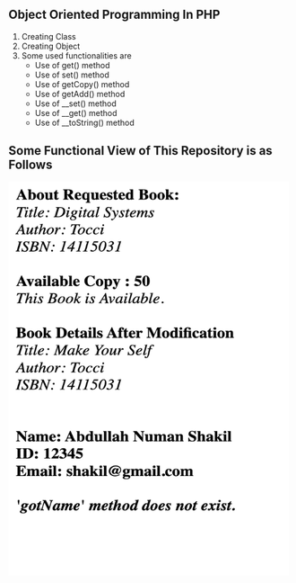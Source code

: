 ## Object Oriented Programming In PHP

1. Creating Class
2. Creating Object
3. Some used functionalities are 
    - Use of get() method
    - Use of set() method
    - Use of getCopy() method
    - Use of getAdd() method
    - Use of __set() method
    - Use of __get() method
    - Use of __toString() method

## Some Functional View of This Repository is as Follows
<img src="https://github.com/Shakil-RU/Object_Oriented_Programming_In_PHP/blob/main/demo.png"  width="500" height="700">
